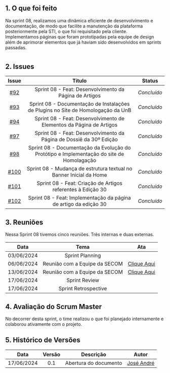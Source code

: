## 1. O que foi feito

Na sprint 08, realizamos uma dinâmica eficiente de desenvolvimento e documentação, de modo que facilite a manutenção da plataforma posteriormente pela STI, o que foi requisitado pela cliente. <br>
Implementamos páginas que foram prototipadas pela equipe de design além de aprimorar elementos que já haviam sido desenvolvidos em sprints passadas.<br>
#

## 2. Issues 

|                            Issue                             |              Título               |                    Status                     |
| :----------------------------------------------------------: | :-------------------------------: | :-------------------------------------------------: |
| [#92](https://github.com/ResidenciaTICBrisa/T2G7-Revista-Darcy/issues/92) | Sprint 08 -  Feat: Desenvolvimento da Página de Artigos  | _Concluído_ |
| [#93](https://github.com/ResidenciaTICBrisa/T2G7-Revista-Darcy/issues/93) | Sprint 08 - Documentação de Instalações de Plugins no Site de Homologação da UnB| _Concluído_ |
| [#94](https://github.com/ResidenciaTICBrisa/T2G7-Revista-Darcy/issues/94) | Sprint 08 - Feat: Desenvolvimento de Elementos da Página de Artigos| _Concluído_ |
| [#97](https://github.com/ResidenciaTICBrisa/T2G7-Revista-Darcy/issues/97) | Sprint 08 - Feat: Desenvolvimento da Página de Dossiê da 30º Edição | _Concluído_ |
| [#98](https://github.com/ResidenciaTICBrisa/T2G7-Revista-Darcy/issues/98) | Sprint 08 - Documentação da Evolução do Protótipo e Implementação do site de Homolagação | _Concluído_ |
| [#100](https://github.com/ResidenciaTICBrisa/T2G7-Revista-Darcy/issues/100) | Sprint 08 - Mudança de estrutura textual no Banner Inicial da Home | _Concluído_ |
| [#101](https://github.com/ResidenciaTICBrisa/T2G7-Revista-Darcy/issues/101) | Sprint 08 - Feat: Criação de Artigos referentes à Edição 30 | _Concluído_ |
| [#102](https://github.com/ResidenciaTICBrisa/T2G7-Revista-Darcy/issues/102) | Sprint 08 - Feat: Implementação da página de artigo da edição 30 | _Concluído_ |

## 3. Reuniões

Nessa Sprint 08 tivemos cinco reuniões. Três internas e duas externas. 

| Data       | Tema | Ata                                
| :--------: | :----: | :--------------------:                   
| 03/06/2024 |  Sprint Planning   | 
| 06/06/2024 | Reunião com a Equipe da SECOM  | [Clique Aqui](https://residenciaticbrisa.github.io/T2G7-Revista-Darcy/atas/equipe_cliente/ata10)  
| 13/06/2024 | Reunião com a Equipe da SECOM  | [Clique Aqui](https://residenciaticbrisa.github.io/T2G7-Revista-Darcy/atas/equipe_cliente/ata11)    
| 17/06/2024 | Sprint Review  | 
| 17/06/2024 | Sprint Retrospective  |     

## 4. Avaliação do Scrum Master

No decorrer desta sprint, o time realizou o que foi planejado internamente e colaborou ativamente com o projeto.

## 5. Histórico de Versões

| Data       | Versão | Descrição                                 | Autor             |
| :--------: | :----: | :--------------------:                    | :---------------: |
| 17/06/2024 |  0.1   | Abertura do documento                     | [José André](https://github.com/joseandre25) |